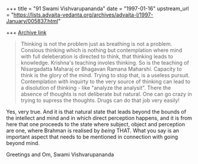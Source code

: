 +++
title = "91 Swami Vishvarupananda"
date = "1997-01-16"
upstream_url = "https://lists.advaita-vedanta.org/archives/advaita-l/1997-January/005837.html"

+++
[Archive link](https://lists.advaita-vedanta.org/archives/advaita-l/1997-January/005837.html)

> Thinking is not the problem just as breathing is not a problem.  Consious
> thinking which is nothing but contemplation where mind with full
> deleberation is directed to think, that thinking leads to knowledge.
> Krishna's teaching involes thinking.  So is the teaching of Nisargadatta
> Maharaj or Bhagavan Ramana Maharshi. Capacity to think is the glory of
the
> mind.  Trying to stop that, is a useless pursuit.  Contemplation with
> inquirty to the very source of thinking can lead to a disolution of
> thinking - like "analyze the analysit".  There the  absence of thoughts
is
> not deliberate but natural. One can go crazy in trying to supress the
> thoughts.  Drugs can do that job very easily!

Yes, very true. And it is that natural state that leads beyond the bounds
of the intellect and mind and in which direct perception happens, and it is
from here that one proceeds to the state where subject, object and
perception are one, where Brahman is realised by _being_ THAT.
What you say is an important aspect that needs to be mentioned in
connection with going beyond mind.

Greetings and Om,
Swami Vishvarupananda

